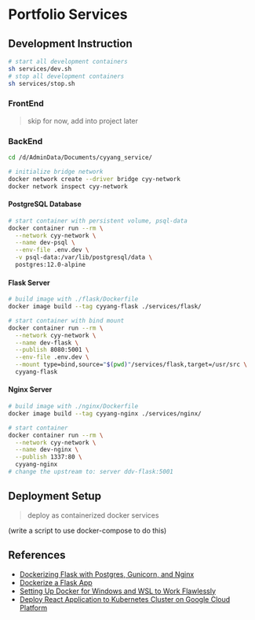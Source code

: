 # Portfolio Services

## Development Instruction

```bash
# start all development containers
sh services/dev.sh
# stop all development containers
sh services/stop.sh
```

### FrontEnd

> skip for now, add into project later

### BackEnd

```bash
cd /d/AdminData/Documents/cyyang_service/

# initialize bridge network
docker network create --driver bridge cyy-network
docker network inspect cyy-network
```

#### PostgreSQL Database

```bash
# start container with persistent volume, psql-data
docker container run --rm \
  --network cyy-network \
  --name dev-psql \
  --env-file .env.dev \
  -v psql-data:/var/lib/postgresql/data \
  postgres:12.0-alpine
```

#### Flask Server

```bash
# build image with ./flask/Dockerfile
docker image build --tag cyyang-flask ./services/flask/
```

```bash
# start container with bind mount
docker container run --rm \
  --network cyy-network \
  --name dev-flask \
  --publish 8080:5001 \
  --env-file .env.dev \
  --mount type=bind,source="$(pwd)"/services/flask,target=/usr/src \
  cyyang-flask
```

#### Nginx Server

```bash
# build image with ./nginx/Dockerfile
docker image build --tag cyyang-nginx ./services/nginx/
```

```bash
# start container
docker container run --rm \
  --network cyy-network \
  --name dev-nginx \
  --publish 1337:80 \
  cyyang-nginx
# change the upstream to: server ddv-flask:5001
```

## Deployment Setup

> deploy as containerized docker services

(write a script to use docker-compose to do this)

## References

+ [Dockerizing Flask with Postgres, Gunicorn, and Nginx](https://testdriven.io/blog/dockerizing-flask-with-postgres-gunicorn-and-nginx/)
+ [Dockerize a Flask App](https://dev.to/riverfount/dockerize-a-flask-app-17ag)
+ [Setting Up Docker for Windows and WSL to Work Flawlessly](https://nickjanetakis.com/blog/setting-up-docker-for-windows-and-wsl-to-work-flawlessly)
+ [Deploy React Application to Kubernetes Cluster on Google Cloud Platform](https://hackernoon.com/deploy-a-react-application-to-kubernetes-cluster-on-google-cloud-platform-3idt32ha)

